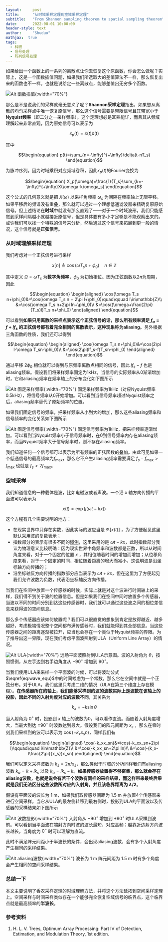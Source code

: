 ```yaml
---
layout:     post
title:      "从时域采样定理到空域采样定理"
subtitle:   "From Shannon sampling theorem to spatial sampling theorem"
date:       2022-08-01 10:00:00
header-style: text
author:     "Shuduo"
mathjax:  true
tags:
  - 科研
  - 信号处理
  - 阵列信号处理
---
```

如果给出一个函数上的一系列的离散点让你去恢复这个原函数，你会怎么做呢？实际上，这是一个函数插值问题，如果我们所选取大的差值算法不一样，那么恢复出来的函数也不一样。也就是说给定一些离散点，能够差值出无穷多个函数。

![Alt 函数插值](/img/in-post/post-interpolation.jpeg){:width="70%"}

那么是不是说我们的采样就毫无意义了呢？**Shannon采样定理**指出，如果想从离散的均匀采样点中唯一恢复原信号，那么这个信号需要是带限信号且其带宽小于**Nyquist频率**（即二分之一采样频率）。这个定理想必是耳熟能详，而且其从频域理解起来非常直观，因为原始信号可以表示为

$$
\begin{equation}
x_p(t)=x(t)p(t)
\end{equation}
$$

其中

$$\begin{equation}
p(t)=\sum_{n=-\infty}^{+\infty}\delta(t-nT_s)
\end{equation}$$

为脉冲序列。因为时域乘积对应频域卷积，因此$x_p(t)$的Fourier变换为

$$\begin{equation}
X_p(\omega)=\frac{1}{T_s}\sum_{k=-\infty}^{+\infty}X(\omega-k\omega_s)
\end{equation}$$

这个公式的几何意义就是把 $X(\omega)$ 以采样角频率 $\omega_s$ 为间隔在频率轴上无限平移。如果平移后的频谱没有重叠，那么就可以通过一个理想低通滤波器来精确复原原始信号。但上述结论在**时域**中就没有那么直观了——对于一个时域波形，我们只能感觉到采样间隔越小就越接近原信号，但是具体要有多小才足够是不能观察出来的。或许我们可以找一个特殊的信号来分析，然后通过这个信号来拓展到更一般的情况，这个信号就是**正弦信号**。

### 从时域理解采样定理
我们考虑对一个正弦信号进行采样

$$\begin{equation}
x[n] \triangleq \cos(\omega T_s n+\phi_0)\quad n\in\mathbb{Z}
\end{equation}$$

其中定义 $\Omega=\omega T_s$ 为**数字角频率**，$\phi_0$ 为初始相位。因为正弦函数以$2\pi$为周期，因此

$$\begin{equation}
\begin{aligned}
\cos(\omega T_s n+\phi_0)&=\cos(\omega T_s n + 2\pi l+\phi_0)\quad\qquad l\in\mathbb{Z}\\
&=\cos(\omega T_s n+2\pi ln+\phi_0)\\
&=\cos((\omega+\frac{2\pi}{T_s}l)T_s n+\phi_0)
\end{aligned}
\end{equation}$$

可以看到**如果只用离散的采样点表示这个正弦信号的话，那么所有频率满足 $f_a=f+lf_s$ 的正弦信号都有着完全相同的离散表示，这种现象称为aliasing**。另外根据三角函数的性质，我们还可以得到

$$\begin{equation}
\begin{aligned}
\cos(\omega T_s n+\phi_0)&=\cos(2\pi l-\omega T_sn-\phi_0)\\
&=\cos(2\pi(lf_s-f)T_sn-\phi_0)
\end{aligned}
\end{equation}$$

通过平移 $2\phi_0$ 相位就可以得到与原频率离散点相同的信号，因此 $lf_s-f$ 也是aliasing频率。假设我们将采样频率固定为1kHz，当信号的实际频率从0渐渐增加时，它和aliasing频率在频率轴上的分布变化如下图所示

![Alt 固定采样频率](/img/in-post/post-%08fixfs.gif){:width="70%"}
<span class="caption text-muted">固定采样频率为1kHz（对应Nyquist频率0.5kHz），将信号频率从0开始增加。可以看到当信号频率超过Nyquist频率之后，aliasing频率替代了原始频率的位置。</span>

如果我们固定信号的频率，把采样频率从小到大的增加，那么这些aliasing频率和信号频率的变化关系如下图所示

![Alt 固定信号频率](/img/in-post/post-%08changefs.gif){:width="70%"}
<span class="caption text-muted">固定信号频率为1kHz，把采样频率逐渐增加。可以看到当Nyquist频率小于信号频率时，在0到信号频率内存在aliasing频率，而当Nyquist频率大于信号频率时，则不存在aliasing频率。</span>

我们知道任何一个信号都可以表示为所有频率的正弦函数的叠加。由此可见如果一个低通信号的最高频率为$f_\max$，那么它不产生aliasing频率需要满足 $f_s-f_\max>f_\max$ 也就是 $f_s>2f_\max$。

### 空域采样
我们知道信息的一种载体是波，比如电磁波或者声波。一个沿 $x$ 轴方向传播的平面波可以表示为

$$\begin{equation}
x(t)=\exp(j(\omega t - k x))
\label{eq:wave_equ}
\end{equation}$$

这个方程有几个需要说明的地方：
- 在现实世界中只存在实数，因此实际的波应当是 $\Re[x(t)]$ ，为了方便起见这里默认采用波的复数表示；
- 指数部分的表示有很多不同的[惯例](https://nmr.physics.ox.ac.uk/teaching/wavecon.pdf)，这里采用的是 $\omega t - k x$，此时指数部分我认为物理意义比较明确：因为现实世界中角频率和波数都是正数，所以从时间角度来看，对于一个固定的位置 $x$ ，其相位随着时间的增加而增加；从位移角度来看，对于一个固定的时间，相位随着距离的增大而减小，这说明波是沿坐标轴方向传播的；
- 沿坐标轴反方向传播的指数部分应当表示为 $\omega t + kx$，但在这里为了方便起见我们允许波数为负数，代表沿坐标轴反方向传播。

当我们在空间中放置一个传感器的时候，实际上就是对这个波进行时间轴上的采样，我们得不到关于波的位置信息。但是如果我们在空间中同时放置多个传感器，当波以不同的时间分别到达这些传感器时，我们就可以通过这些波之间的相位差信息来获得波的空间信息。

那么多个传感器应该如何放置呢？我们可以很直觉的想象到肯定是放得越近、越多越好，考虑极端情况整个空间都布满传感器时，我们就能得到其全部信息。当这些传感器之间的距离逐渐被拉开，应当也会存在一个类似于Nyquist频率的界限。为了推导出这一界限，现在我们考虑平面波照射到ULA（Uniform Line Array）的情况。

![Alt ULA](/img/in-post/post-plainwave-ula.png){:width="70%"}
<span class="caption text-muted">远场平面波照射到ULA示意图。波的入射角为 $\theta$，按照惯例，从左手边到右手边角度从 $-90^\circ$ 增加到 $90^\circ$。</span>

当我们使用ULA来采样一个平面波的时候，可以将波动公式$\eqref{eq:wave_equ}$中的时间考虑为一个常数，那么它在空间中就是一个正弦分布。对于ULA，我们这里只考虑二维的情况（ULA在第三个维度上存在模糊）。**在传感器所在的轴上，我们能够采样到的波的波数实际上是波数在该轴上的投影，因此不同的入射角度对应的波数不同**，其关系为

$$\begin{equation}
k_x = -k\sin\theta 
\end{equation}$$

当入射角为 $0^\circ$ 时，投影到 $x$ 轴上的波数为0，可以看作直流。而随着入射角度增大，当最大到达 $\pm90^\circ$ 时波数达到最大。假设我们的阵元间距为 $x_s$ ，那么在零时刻我们采样到的波可以表示为 $\cos(-k_xx_sn)$，同样我们有

$$\begin{equation}
\begin{aligned}
\cos(-k_xx_sn)&=\cos(-k_xx_sn+2\pi l)\qquad\quad l\in\mathbb{Z}\\
&=\cos(-k_xx_sn+2\pi ln)\\
&=\cos(-(k_x-l\frac{2\pi}{x_s})x_sn)
\end{aligned}
\end{equation}$$

我们可以定义采样波数为 $k_s=2\pi/x_s$，那么类似于时域的分析同样我们有aliasing波数 $k_a=k+lk_s$ 以及 $k_a=lk_s-k$。**如果传感器放置得不够密集，那么就会存在aliasing波数，也就是说会有若干个波数有同样的采样结果，而这样带来最终后果就是我们无法区分这些波数所对应的入射角，并且该临界距离为 $\lambda/2$**。

假设有平面波的波长为 $1~\text{m}$，如果我们取传感器间距为 $1.5~\text{m}$ 并放置4个传感器来进行空间采样，当它从ULA的最左侧转移到最右侧时，投影到ULA的平面波以及传感器的采样结果如下图所示

![Alt 波数投影](/img/in-post/post-change-incident.gif){:width="70%"}
<span class="caption text-muted"> 入射角从 $-90^\circ$ 增加到 $+90^\circ$ 时ULA采样到波前。可以看到当平面波在端射方向时波的波长最短，对应高频；越靠近边射方向波长越长，当角度为 $0^\circ$ 时可以理解为直流。</span>

此时不满足阵元间距小于半波长的条件，会出现aliasing波数，会有多个入射角度产生相同的采样结果。

![Alt aliasing波数](/img/in-post/post-aliasing-wavenumber.jpeg){:width="70%"}
<span class="caption text-muted">波长为 $1~\text{m}$ 阵元间距为 $1.5~\text{m}$ 时有多个角度会产生相同的空间采样结果。</span>

### 总结一下
本文主要说明了香农采样定理的时域理解方法，并将这个方法延拓到空间采样定理上。空间采样与时间采样类似存在一个能够完全恢复空域信号的临界点，这个临界点就是最高频率的**半波长**。

### 参考资料
1. H. L. V. Trees, Optimum Array Processing: Part IV of Detection, Estimation, and Modulation Theory, 1st edition.



